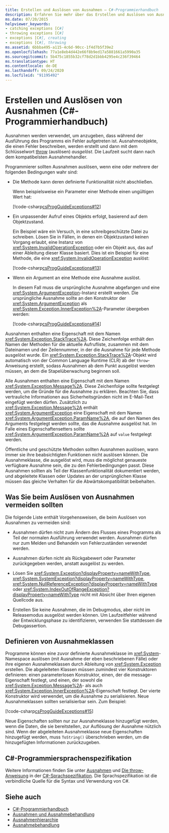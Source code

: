 ```yaml
---
title: Erstellen und Auslösen von Ausnahmen – C#-Programmierhandbuch
description: Erfahren Sie mehr über das Erstellen und Auslösen von Ausnahmen. Ausnahmen werden verwendet, um anzugeben, dass während der Ausführung eines Programms ein Fehler aufgetreten ist.
ms.date: 07/20/2015
helpviewer_keywords:
- catching exceptions [C#]
- throwing exceptions [C#]
- exceptions [C#], creating
- exceptions [C#], throwing
ms.assetid: 6bbba495-a115-4c6d-90cc-1f4d7b5f39e2
ms.openlocfilehash: 77a1e8eb4d442e66f8b9ed17a5881661a5990a35
ms.sourcegitcommit: 5b475c1855b32cf78d2d1bbb4295e4c236f39464
ms.translationtype: HT
ms.contentlocale: de-DE
ms.lasthandoff: 09/24/2020
ms.locfileid: "91195492"
---
```

# <a name="creating-and-throwing-exceptions-c-programming-guide"></a>Erstellen und Auslösen von Ausnahmen (C#-Programmierhandbuch)

Ausnahmen werden verwendet, um anzugeben, dass während der Ausführung des Programms ein Fehler aufgetreten ist. Ausnahmeobjekte, die einen Fehler beschreiben, werden erstellt und dann mit dem Schlüsselwort [throw](../../language-reference/keywords/throw.md) (auslösen) *ausgelöst*. Die Laufzeit sucht dann nach dem kompatibelsten Ausnahmehandler.  
  
 Programmierer sollten Ausnahmen auslösen, wenn eine oder mehrere der folgenden Bedingungen wahr sind:  
  
- Die Methode kann deren definierte Funktionalität nicht abschließen.  
  
     Wenn beispielsweise ein Parameter einer Methode einen ungültigen Wert hat:  
  
     [!code-csharp[csProgGuideExceptions#12](~/samples/snippets/csharp/VS_Snippets_VBCSharp/csProgGuideExceptions/CS/Exceptions.cs#12)]  
  
- Ein unpassender Aufruf eines Objekts erfolgt, basierend auf dem Objektzustand.  
  
     Ein Beispiel wäre ein Versuch, in eine schreibgeschützte Datei zu schreiben. Lösen Sie in Fällen, in denen ein Objektzustand keinen Vorgang erlaubt, eine Instanz von <xref:System.InvalidOperationException> oder ein Objekt aus, das auf einer Ableitung dieser Klasse basiert. Dies ist ein Beispiel für eine Methode, die eine <xref:System.InvalidOperationException> auslöst:  
  
     [!code-csharp[csProgGuideExceptions#13](~/samples/snippets/csharp/VS_Snippets_VBCSharp/csProgGuideExceptions/CS/Exceptions.cs#13)]  
  
- Wenn ein Argument an eine Methode eine Ausnahme auslöst.  
  
     In diesem Fall muss die ursprüngliche Ausnahme abgefangen und eine <xref:System.ArgumentException>-Instanz erstellt werden. Die ursprüngliche Ausnahme sollte an den Konstruktor der <xref:System.ArgumentException> als <xref:System.Exception.InnerException%2A>-Parameter übergeben werden:  
  
     [!code-csharp[csProgGuideExceptions#14](~/samples/snippets/csharp/VS_Snippets_VBCSharp/csProgGuideExceptions/CS/Exceptions.cs#14)]  
  
 Ausnahmen enthalten eine Eigenschaft mit dem Namen <xref:System.Exception.StackTrace%2A>. Diese Zeichenfolge enthält den Namen der Methoden für die aktuelle Aufrufliste, zusammen mit dem Dateinamen und der Zeilennummer, in der die Ausnahme für jede Methode ausgelöst wurde. Ein <xref:System.Exception.StackTrace%2A>-Objekt wird automatisch von der Common Language Runtime (CLR) ab der `throw`-Anweisung erstellt, sodass Ausnahmen ab dem Punkt ausgelöst werden müssen, an dem die Stapelüberwachung beginnen soll.  
  
 Alle Ausnahmen enthalten eine Eigenschaft mit dem Namen <xref:System.Exception.Message%2A>. Diese Zeichenfolge sollte festgelegt werden, um die Gründe für die Ausnahme zu erklären. Beachten Sie, dass vertrauliche Informationen aus Sicherheitsgründen nicht im E-Mail-Text eingefügt werden dürfen. Zusätzlich zu <xref:System.Exception.Message%2A> enthält <xref:System.ArgumentException> eine Eigenschaft mit dem Namen <xref:System.ArgumentException.ParamName%2A>, die auf den Namen des Arguments festgelegt werden sollte, das die Ausnahme ausgelöst hat. Im Falle eines Eigenschaftensetters sollte <xref:System.ArgumentException.ParamName%2A> auf `value` festgelegt werden.  
  
 Öffentliche und geschützte Methoden sollten Ausnahmen auslösen, wann immer sie ihre beabsichtigten Funktionen nicht auslösen können. Die Ausnahmeklasse, die ausgelöst wird, muss die möglichst genaueste verfügbare Ausnahme sein, die zu den Fehlerbedingungen passt. Diese Ausnahmen sollten als Teil der Klassenfunktionalität dokumentiert werden, und abgeleitete Klassen oder Updates an der ursprünglichen Klasse müssen das gleiche Verhalten für die Abwärtskompatibilität beibehalten.  
  
## <a name="things-to-avoid-when-throwing-exceptions"></a>Was Sie beim Auslösen von Ausnahmen vermeiden sollten  

 Die folgende Liste enthält Vorgehensweisen, die beim Auslösen von Ausnahmen zu vermeiden sind:  
  
- Ausnahmen dürfen nicht zum Ändern des Flusses eines Programms als Teil der normalen Ausführung verwendet werden. Ausnahmen dürfen nur zum Melden und Behandeln von Fehlerzuständen verwendet werden.  
  
- Ausnahmen dürfen nicht als Rückgabewert oder Parameter zurückgegeben werden, anstatt ausgelöst zu werden.  
  
- Lösen Sie <xref:System.Exception?displayProperty=nameWithType>, <xref:System.SystemException?displayProperty=nameWithType>, <xref:System.NullReferenceException?displayProperty=nameWithType> oder <xref:System.IndexOutOfRangeException?displayProperty=nameWithType> nicht mit Absicht über Ihren eigenen Quellcode aus.  
  
- Erstellen Sie keine Ausnahmen, die im Debugmodus, aber nicht im Releasemodus ausgelöst werden können. Um Laufzeitfehler während der Entwicklungsphase zu identifizieren, verwenden Sie stattdessen die Debugassertion.  
  
## <a name="defining-exception-classes"></a>Definieren von Ausnahmeklassen  

 Programme können eine zuvor definierte Ausnahmeklasse im <xref:System>-Namespace auslösen (mit Ausnahme der eben beschriebenen Fälle) oder ihre eigenen Ausnahmeklassen durch Ableitung von <xref:System.Exception> erstellen. Die abgeleiteten Klassen müssen zumindest vier Konstruktoren definieren: einen parameterlosen Konstruktor, einen, der die message-Eigenschaft festlegt, und einen, der sowohl die <xref:System.Exception.Message%2A>- als auch <xref:System.Exception.InnerException%2A>-Eigenschaft festlegt. Der vierte Konstruktor wird verwendet, um die Ausnahme zu serialisieren. Neue Ausnahmeklassen sollten serialisierbar sein. Zum Beispiel:  
  
 [!code-csharp[csProgGuideExceptions#15](~/samples/snippets/csharp/VS_Snippets_VBCSharp/csProgGuideExceptions/CS/Exceptions.cs#15)]  
  
 Neue Eigenschaften sollten nur zur Ausnahmeklasse hinzugefügt werden, wenn die Daten, die sie bereitstellen, zur Auflösung der Ausnahme nützlich sind. Wenn der abgeleiteten Ausnahmeklasse neue Eigenschaften hinzugefügt werden, muss `ToString()` überschrieben werden, um die hinzugefügten Informationen zurückzugeben.  
  
## <a name="c-language-specification"></a>C#-Programmiersprachenspezifikation  

Weitere Informationen finden Sie unter [Ausnahmen](~/_csharplang/spec/exceptions.md) und [Die throw-Anweisung](~/_csharplang/spec/statements.md#the-throw-statement) in der [C#-Sprachspezifikation](/dotnet/csharp/language-reference/language-specification/introduction). Die Sprachspezifikation ist die verbindliche Quelle für die Syntax und Verwendung von C#.
  
## <a name="see-also"></a>Siehe auch

- [C#-Programmierhandbuch](../index.md)
- [Ausnahmen und Ausnahmebehandlung](./index.md)
- [Ausnahmenhierarchie](../../../standard/exceptions/index.md)
- [Ausnahmebehandlung](./exception-handling.md)
